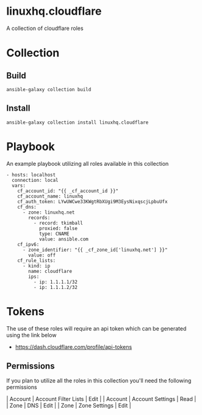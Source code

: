 # linuxhq.cloudflare

A collection of cloudflare roles

# Collection

## Build

    ansible-galaxy collection build

## Install

    ansible-galaxy collection install linuxhq.cloudflare

# Playbook

An example playbook utilizing all roles available in this collection

    - hosts: localhost
      connection: local
      vars:
        cf_account_id: "{{ _cf_account_id }}"
        cf_account_name: linuxhq
        cf_auth_token: LYwUWCwe33KWgtRbXUgi9M3EysNixqscjLpbuUfx
        cf_dns:
          - zone: linuxhq.net
            records:
              - record: tkimball
                proxied: false
                type: CNAME
                value: ansible.com
        cf_ipv6:
          - zone_identifier: "{{ _cf_zone_id['linuxhq.net'] }}"
            value: off
        cf_rule_lists:
          - kind: ip
            name: cloudflare
            ips:
              - ip: 1.1.1.1/32
              - ip: 1.1.1.2/32

# Tokens

The use of these roles will require an api token which can be generated using the link below

* https://dash.cloudflare.com/profile/api-tokens

## Permissions

If you plan to utilize all the roles in this collection you'll need the following permissions

| Account | Account Filter Lists | Edit |
| Account | Account Settings     | Read |
| Zone    | DNS                  | Edit |
| Zone    | Zone Settings        | Edit |
